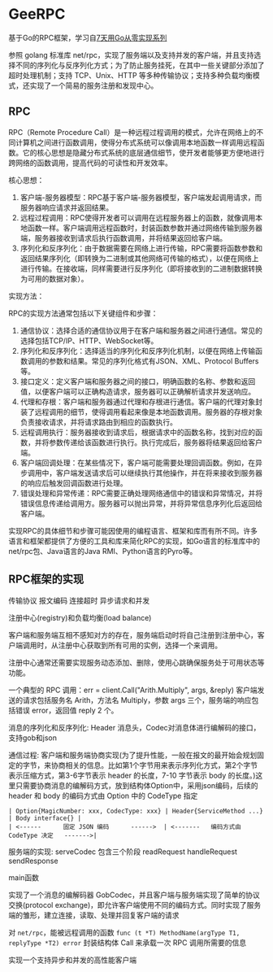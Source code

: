 # GeeRPC

基于Go的RPC框架，学习自[7天用Go从零实现系列](https://geektutu.com/post/geerpc.html)

参照 golang 标准库 net/rpc，实现了服务端以及支持并发的客户端，并且支持选择不同的序列化与反序列化方式；为了防止服务挂死，在其中一些关键部分添加了超时处理机制；支持 TCP、Unix、HTTP 等多种传输协议；支持多种负载均衡模式，还实现了一个简易的服务注册和发现中心。

## RPC
RPC（Remote Procedure Call）是一种远程过程调用的模式，允许在网络上的不同计算机之间进行函数调用，使得分布式系统可以像调用本地函数一样调用远程函数。它的核心思想是隐藏分布式系统的底层通信细节，使开发者能够更方便地进行跨网络的函数调用，提高代码的可读性和开发效率。

核心思想：

1. 客户端-服务器模型：RPC基于客户端-服务器模型，客户端发起调用请求，而服务器响应请求并返回结果。
2. 远程过程调用：RPC使得开发者可以调用在远程服务器上的函数，就像调用本地函数一样。客户端调用远程函数时，封装函数参数并通过网络传输到服务器端，服务器接收到请求后执行函数调用，并将结果返回给客户端。
3. 序列化和反序列化：由于数据需要在网络上进行传输，RPC需要将函数参数和返回结果序列化（即转换为二进制或其他网络可传输的格式），以便在网络上进行传输。在接收端，同样需要进行反序列化（即将接收到的二进制数据转换为可用的数据对象）。

实现方法：

RPC的实现方法通常包括以下关键组件和步骤：

1. 通信协议：选择合适的通信协议用于在客户端和服务器之间进行通信。常见的选择包括TCP/IP、HTTP、WebSocket等。
2. 序列化和反序列化：选择适当的序列化和反序列化机制，以便在网络上传输函数调用的参数和结果。常见的序列化格式有JSON、XML、Protocol Buffers等。
3. 接口定义：定义客户端和服务器之间的接口，明确函数的名称、参数和返回值，以便客户端可以正确构造请求，服务器可以正确解析请求并发送响应。
4. 代理和存根：客户端和服务器通过代理和存根进行通信。客户端的代理对象封装了远程调用的细节，使得调用看起来像是本地函数调用。服务器的存根对象负责接收请求，并将请求路由到相应的函数执行。
5. 远程调用执行：服务器接收到请求后，根据请求中的函数名称，找到对应的函数，并将参数传递给该函数进行执行。执行完成后，服务器将结果返回给客户端。
6. 客户端回调处理：在某些情况下，客户端可能需要处理回调函数。例如，在异步调用中，客户端发送请求后可以继续执行其他操作，并在将来接收到服务器的响应后触发回调函数进行处理。
7. 错误处理和异常传递：RPC需要正确处理网络通信中的错误和异常情况，并将错误信息传递给调用方。服务器可以抛出异常，并将异常信息序列化后返回给客户端。

实现RPC的具体细节和步骤可能因使用的编程语言、框架和库而有所不同。许多语言和框架都提供了方便的工具和库来简化RPC的实现，如Go语言的标准库中的net/rpc包、Java语言的Java RMI、Python语言的Pyro等。

## RPC框架的实现

传输协议 报文编码 连接超时 异步请求和并发

注册中心(registry)和负载均衡(load balance)

客户端和服务端互相不感知对方的存在，服务端启动时将自己注册到注册中心，客户端调用时，从注册中心获取到所有可用的实例，选择一个来调用。

注册中心通常还需要实现服务动态添加、删除，使用心跳确保服务处于可用状态等功能。

一个典型的 RPC 调用：err = client.Call("Arith.Multiply", args, &reply)
客户端发送的请求包括服务名 Arith，方法名 Multiply，参数 args 三个，服务端的响应包括错误 error，返回值 reply 2 个。

消息的序列化和反序列化: Header 消息头，Codec对消息体进行编解码的接口，支持gob和json

通信过程: 客户端和服务端协商实现(为了提升性能，一般在报文的最开始会规划固定的字节，来协商相关的信息。比如第1个字节用来表示序列化方式，第2个字节表示压缩方式，第3-6字节表示 header 的长度，7-10 字节表示 body 的长度。)这里只需要协商消息的编解码方式，放到结构体Option中，采用json编码，后续的 header 和 body 的编码方式由 Option 中的 CodeType 指定

```
| Option{MagicNumber: xxx, CodecType: xxx} | Header{ServiceMethod ...} | Body interface{} |
| <------      固定 JSON 编码      ------>  | <-------   编码方式由 CodeType 决定   ------->|
```


服务端的实现: serveCodec 包含三个阶段 readRequest handleRequest sendResponse

main函数

实现了一个消息的编解码器 GobCodec，并且客户端与服务端实现了简单的协议交换(protocol exchange)，即允许客户端使用不同的编码方式。同时实现了服务端的雏形，建立连接，读取、处理并回复客户端的请求

对 `net/rpc`，能被远程调用的函数 `func (t *T) MethodName(argType T1, replyType *T2) error` 封装结构体 Call 来承载一次 RPC 调用所需要的信息

实现一个支持异步和并发的高性能客户端
